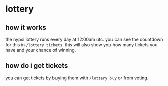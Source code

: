 # lottery

## how it works

the nypsi lottery runs every day at 12:00am utc. you can see the countdown for this in `/lottery tickets`. this will also show you how many tickets you have and your chance of winning.

## how do i get tickets

you can get tickets by buying them with `/lottery buy` or from voting.
